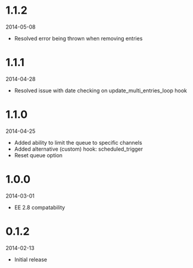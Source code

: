 # 1.1.2

2014-05-08

- Resolved error being thrown when removing entries

# 1.1.1

2014-04-28

- Resolved issue with date checking on update_multi_entries_loop hook

# 1.1.0

2014-04-25

- Added ability to limit the queue to specific channels
- Added alternative (custom) hook: scheduled_trigger
- Reset queue option

# 1.0.0

2014-03-01

- EE 2.8 compatability

# 0.1.2

2014-02-13

- Initial release